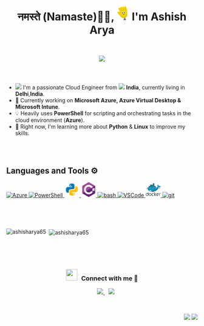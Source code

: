<h1 align="center">नमस्ते (Namaste)🙏🏻, <img width="40" src="https://github.com/ashisharya65/images/blob/main/Hi2.gif">I'm Ashish Arya</h1>

<h1 align="center">
    <img src="https://readme-typing-svg.herokuapp.com/?lines=Cloud+Support+Engineer;Cloud+Developer;DevOps+Enthusiast&center=true&size=20">
</h1>

<br/>

- </a><img src="https://media.giphy.com/media/WUlplcMpOCEmTGBtBW/giphy.gif" width="25"> I'm a passionate Cloud Engineer from <img src="https://upload.wikimedia.org/wikipedia/en/4/41/Flag_of_India.svg" width="20"/> <b>India</b>, currently living in <b>Delhi</b>,<b>India</b>.
- 🔭 Currently working on **Microsoft Azure, Azure Virtual Desktop & Microsoft Intune**.
- 💡 Heavily uses **PowerShell** for scripting and orchestrating tasks in the cloud environment (**Azure**).
- 🌱 Right now, I'm learning more about **Python** & **Linux** to improve my skills. 

<br/><br/>

## Languages and Tools ⚙️
<div align="left">   
  <a href="https://azure.microsoft.com/en-us/" target="_blank">
    <img src="https://cdn.worldvectorlogo.com/logos/azure-1.svg" alt="Azure" width="40" height="40" />
  </a>
  <a href="https://learn.microsoft.com/en-us/powershell/scripting/overview?view=powershell-7.4" target="_blank">
    <img src="https://cdn.worldvectorlogo.com/logos/powershell.svg" alt="PowerShell" width="40" height="40" />
  </a>
  <a href="https://www.python.org/" target="_blank">
    <img src="https://raw.githubusercontent.com/ashisharya65/images/main/python.svg" alt="Python" width="40" height="40"/>
  </a>
  <a href="https://learn.microsoft.com/en-us/dotnet/csharp/" target="_blank">
    <img src="https://raw.githubusercontent.com/ashisharya65/images/main/Csharp.svg" alt="C#" width="40" height="40"/>
  </a>
  <a href="https://www.gnu.org/software/bash/" target="_blank">
    <img src="https://cdn.worldvectorlogo.com/logos/bash-1.svg" alt="bash" width="40" height="40"/>
  </a>
  <a href="https://code.visualstudio.com/" target="_blank">
    <img src="https://cdn.worldvectorlogo.com/logos/visual-studio-code-1.svg" alt="VSCode" width="40" height="40" />
  </a>    
  <a href="https://www.docker.com/" target="_blank">
    <img src="https://raw.githubusercontent.com/devicons/devicon/master/icons/docker/docker-original-wordmark.svg" alt="docker" width="40" height="40"/>
  </a>
  <a href="https://git-scm.com/" target="_blank">
    <img src="https://www.vectorlogo.zone/logos/git-scm/git-scm-icon.svg" alt="git" width="40" height="40"/>
  </a>
</div>  

<br/><br/><br/>

<span>
  <img align="left" src="https://github-readme-stats.vercel.app/api/top-langs/?username=ashisharya65&hide=javascript,html,css,php,vue,scss&show_icons=true&locale=en&layout=compact&theme=algolia" alt="ashisharya65" />
</span>
<span>&nbsp;
  <img align="center" width="424" src="https://github-readme-stats.vercel.app/api?username=ashisharya65&show_icons=true&locale=en&card_width=42&theme=algolia" alt="ashisharya65" />
</span>

<br/><br/><br/>

<h3 align="center" > <img src="https://media.giphy.com/media/iY8CRBdQXODJSCERIr/giphy.gif" width="30" height="30" style="margin-right: 10px;">Connect with me 🤝 </h3>
<p align="center">
    <div align="center"  class="icons-social" style="margin-left: 10px;">
       <a style="margin-left: 10px;" target="_blank" href="https://twitter.com/ashisharya65">
          <img src="https://img.icons8.com/doodle/40/000000/twitter--v1.png">
       </a>
       <a style="margin-left: 10px;" target="_blank" href="https://github.com/ashisharya65">
         <img src="https://img.icons8.com/doodle/40/000000/github--v1.png">
       </a>
    </div>
</p>

<br/>
<br/>

<div align="right">
  <img src="https://komarev.com/ghpvc/?username=ashisharya65&label=Visitors">
  <img src="https://img.shields.io/github/followers/ashisharya65.svg?style=social&label=Follow&maxAge=2592000">
</div>

